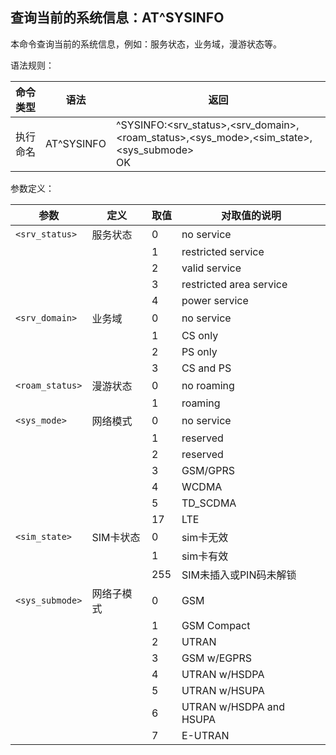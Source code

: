## 查询当前的系统信息：AT^SYSINFO

本命令查询当前的系统信息，例如：服务状态，业务域，漫游状态等。

语法规则：

| 命令类型 | 语法       | 返回                                                         |
| -------- | ---------- | ------------------------------------------------------------ |
| 执行命名 | AT^SYSINFO | ^SYSINFO:<srv_status>,<srv_domain>,<roam_status>,<sys_mode>,<sim_state>,<sys_submode><br> OK |

 

参数定义：

| 参数            | 定义       | 取值 | 对取值的说明            |
| --------------- | ---------- | ---- | ----------------------- |
| `<srv_status>`  | 服务状态   | 0    | no service              |
|                 |            | 1    | restricted service      |
|                 |            | 2    | valid service           |
|                 |            | 3    | restricted area service |
|                 |            | 4    | power service           |
| `<srv_domain>`  | 业务域     | 0    | no service              |
|                 |            | 1    | CS only                 |
|                 |            | 2    | PS only                 |
|                 |            | 3    | CS and PS               |
| `<roam_status>` | 漫游状态   | 0    | no roaming              |
|                 |            | 1    | roaming                 |
| `<sys_mode>`    | 网络模式   | 0    | no service              |
|                 |            | 1    | reserved                |
|                 |            | 2    | reserved                |
|                 |            | 3    | GSM/GPRS                |
|                 |            | 4    | WCDMA                   |
|                 |            | 5    | TD_SCDMA                |
|                 |            | 17   | LTE                     |
| `<sim_state>`   | SIM卡状态  | 0    | sim卡无效               |
|                 |            | 1    | sim卡有效               |
|                 |            | 255  | SIM未插入或PIN码未解锁  |
| `<sys_submode>` | 网络子模式 | 0    | GSM                     |
|                 |            | 1    | GSM Compact             |
|                 |            | 2    | UTRAN                   |
|                 |            | 3    | GSM w/EGPRS             |
|                 |            | 4    | UTRAN w/HSDPA           |
|                 |            | 5    | UTRAN w/HSUPA           |
|                 |            | 6    | UTRAN w/HSDPA and HSUPA |
|                 |            | 7    | E-UTRAN                 |
